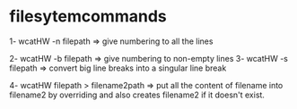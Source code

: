 # filesytemcommands



1- wcatHW -n filepath => give numbering to all the lines 


2- wcatHW -b filepath => give numbering to non-empty lines
3- wcatHW -s filepath => convert big line breaks into a singular line break 

4- wcatHW filepath > filename2path => put all the content of filename into filename2 by overriding and also creates filename2 if it doesn't exist. 

